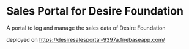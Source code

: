 # Sales Portal for Desire Foundation

A portal to log and manage the sales data of Desire Foundation

deployed on https://desiresalesportal-9397a.firebaseapp.com/